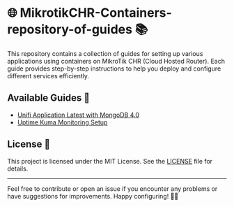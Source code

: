 # 🌐 MikrotikCHR-Containers-repository-of-guides 📚

This repository contains a collection of guides for setting up various applications using containers on MikroTik CHR (Cloud Hosted Router). Each guide provides step-by-step instructions to help you deploy and configure different services efficiently.

## Available Guides 📖

- [Unifi Application Latest with MongoDB 4.0](Unifi_Network_Application.md)
- [Uptime Kuma Monitoring Setup](uptime-kuma-monitoring-setup.md)

## License 📄

This project is licensed under the MIT License. See the [LICENSE](LICENSE) file for details.

---

Feel free to contribute or open an issue if you encounter any problems or have suggestions for improvements. Happy configuring! 🎉🚀
